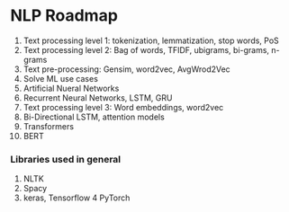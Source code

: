 # NLP Roadmap

1. Text processing level 1: tokenization, lemmatization, stop words, PoS
2. Text processing level 2: Bag of words, TFIDF, ubigrams, bi-grams, n-grams 
3. Text pre-processing: Gensim, word2vec, AvgWrod2Vec
4. Solve ML use cases
5. Artificial Nueral Networks
6. Recurrent Neural Networks, LSTM, GRU
7. Text processing level 3: Word embeddings, word2vec
8. Bi-Directional LSTM, attention models
9. Transformers
10. BERT


### Libraries used in general

1. NLTK
2. Spacy
3. keras, Tensorflow
4 PyTorch